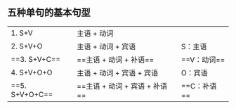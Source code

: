 ## 五种单句的基本句型

|              |                   |          |
| ------------ | ----------------- | -------- |
| 1. S+V       | 主语 + 动词           |          |
| 2. S+V+O     | 主语 + 动词 + 宾语      | S：主语     |
| ==3. S+V+C== | ==主语 + 动词 + 补语==  | ==V：动词== |
| 4. S+V+O+O   | 主语 + 动词 + 宾语 + 宾语 | O：宾语     |
| ==5. S+V+O+C==   | ==主语 + 动词 + 宾语 + 补语== | ==C：补语==     |
